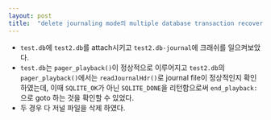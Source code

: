 ```yaml
---
layout: post
title:  "delete journaling mode의 multiple database transaction recovery에 대한 연구"
---
```


- `test.db`에 `test2.db`를 attach시키고 `test2.db-journal`에 크래쉬를 일으켜보았다.
- `test.db`는 `pager_playback()`이 정상적으로 이루어지고 `test2.db`의 `pager_playback()`에서는 `readJournalHdr()`로 journal file이 정상적인지 확인하였는데, 이때 `SQLITE_OK`가 아닌 `SQLITE_DONE`을 리턴함으로써 `end_playback:` 으로 goto 하는 것을 확인할 수 있었다. 
- 두 경우 다 저널 파일을 삭제 하였다.
